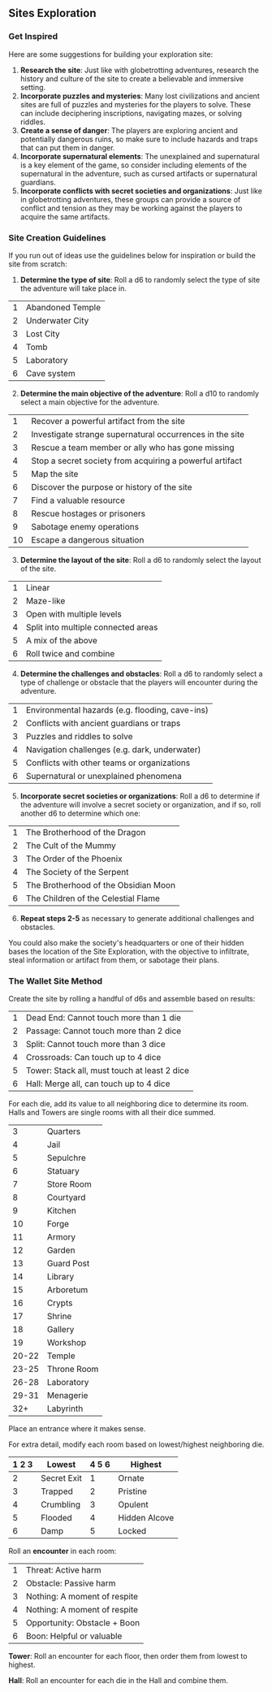 ## Sites Exploration

### Get Inspired
Here are some suggestions for building your exploration site:

1. **Research the site**: Just like with globetrotting adventures, research the history and culture of the site to create a believable and immersive setting.
2. **Incorporate puzzles and mysteries**: Many lost civilizations and ancient sites are full of puzzles and mysteries for the players to solve. These can include deciphering inscriptions, navigating mazes, or solving riddles.
3. **Create a sense of danger**: The players are exploring ancient and potentially dangerous ruins, so make sure to include hazards and traps that can put them in danger.
4. **Incorporate supernatural elements**: The unexplained and supernatural is a key element of the game, so consider including elements of the supernatural in the adventure, such as cursed artifacts or supernatural guardians.
5. **Incorporate conflicts with secret societies and organizations**: Just like in globetrotting adventures, these groups can provide a source of conflict and tension as they may be working against the players to acquire the same artifacts.

### Site Creation Guidelines
If you run out of ideas use the guidelines below for inspiration or build the site from scratch:

1. **Determine the type of site**: Roll a d6 to randomly select the type of site the adventure will take place in.

|     |                  |
| --- | ---------------- |
| 1   | Abandoned Temple |
| 2   | Underwater City  |
| 3   | Lost City        |
| 4   | Tomb             |
| 5   | Laboratory       |
| 6   | Cave system      |

2. **Determine the main objective of the adventure**: Roll a d10 to randomly select a main objective for the adventure.

|     |                                                          |
| --- | -------------------------------------------------------- |
| 1   | Recover a powerful artifact from the site                |
| 2   | Investigate strange supernatural occurrences in the site |
| 3   | Rescue a team member or ally who has gone missing        |
| 4   | Stop a secret society from acquiring a powerful artifact |
| 5   | Map the site                                             |
| 6   | Discover the purpose or history of the site              |
| 7   | Find a valuable resource                                 |
| 8   | Rescue hostages or prisoners                             |
| 9   | Sabotage enemy operations                                |
| 10  | Escape a dangerous situation                             |


3. **Determine the layout of the site**: Roll a d6 to randomly select the layout of the site. 

|     |                                     |
| --- | ----------------------------------- |
| 1   | Linear                              |
| 2   | Maze-like                           |
| 3   | Open with multiple levels           |
| 4   | Split into multiple connected areas |
| 5   | A mix of the above                  |
| 6   | Roll twice and combine              |

4. **Determine the challenges and obstacles**: Roll a d6 to randomly select a type of challenge or obstacle that the players will encounter during the adventure.

|     |                                                 |
| --- | ----------------------------------------------- |
| 1   | Environmental hazards (e.g. flooding, cave-ins) |
| 2   | Conflicts with ancient guardians or traps       |
| 3   | Puzzles and riddles to solve                    |
| 4   | Navigation challenges (e.g. dark, underwater)   |
| 5   | Conflicts with other teams or organizations     |
| 6   | Supernatural or unexplained phenomena           |

5. **Incorporate secret societies or organizations**: Roll a d6 to determine if the adventure will involve a secret society or organization, and if so, roll another d6 to determine which one:

|     |                                      |
| --- | ------------------------------------ |
| 1   | The Brotherhood of the Dragon        |
| 2   | The Cult of the Mummy                |
| 3   | The Order of the Phoenix             |
| 4   | The Society of the Serpent           |
| 5   | The Brotherhood of the Obsidian Moon |
| 6   | The Children of the Celestial Flame  |


6. **Repeat steps 2-5** as necessary to generate additional challenges and obstacles.

You could also make the society's headquarters or one of their hidden bases the location of the Site Exploration, with the objective to infiltrate, steal information or artifact from them, or sabotage their plans.

### The Wallet Site Method

Create the site by rolling a handful of d6s and assemble based on results:

|     |                                              |
| --- | -------------------------------------------- |
| 1   | Dead End: Cannot touch more than 1 die       |
| 2   | Passage: Cannot touch more than 2 dice       |
| 3   | Split: Cannot touch more than 3 dice         |
| 4   | Crossroads: Can touch up to 4 dice           |
| 5   | Tower: Stack all, must touch at least 2 dice |
| 6   | Hall: Merge all, can touch up to 4 dice      |


For each die, add its value to all neighboring dice to determine its room. Halls and Towers are single rooms with all their dice summed.

|       |             |
| ----- | ----------- |
| 3     | Quarters    |
| 4     | Jail        |
| 5     | Sepulchre   |
| 6     | Statuary    |
| 7     | Store Room  |
| 8     | Courtyard   |
| 9     | Kitchen     |
| 10    | Forge       |
| 11    | Armory      |
| 12    | Garden      |
| 13    | Guard Post  |
| 14    | Library     |
| 15    | Arboretum   |
| 16    | Crypts      |
| 17    | Shrine      |
| 18    | Gallery     |
| 19    | Workshop    |
| 20-22 | Temple      |
| 23-25 | Throne Room |
| 26-28 | Laboratory  |
| 29-31 | Menagerie   |
| 32+   | Labyrinth   |


Place an entrance where it makes sense.

For extra detail, modify each room based on lowest/highest neighboring die.

| 1 2 3 | Lowest      | 4 5 6 | Highest       |
| ----- | ----------- | ----- | ------------- |
| 2     | Secret Exit | 1     | Ornate        |
| 3     | Trapped     | 2     | Pristine      |
| 4     | Crumbling   | 3     | Opulent       |
| 5     | Flooded     | 4     | Hidden Alcove |
| 6     | Damp        | 5     | Locked        |


Roll an **encounter** in each room:

|     |                              |
| --- | ---------------------------- |
| 1   | Threat: Active harm          |
| 2   | Obstacle: Passive harm       |
| 3   | Nothing: A moment of respite |
| 4   | Nothing: A moment of respite |
| 5   | Opportunity: Obstacle + Boon |
| 6   | Boon: Helpful or valuable    |


**Tower**: Roll an encounter for each floor, then order them from lowest to highest.

**Hall**: Roll an encounter for each die in the Hall and combine them.

